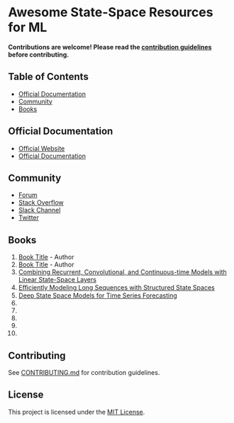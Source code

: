 # Awesome State-Space Resources for ML

**Contributions are welcome! Please read the [contribution guidelines](CONTRIBUTING.md) before contributing.**

## Table of Contents

- [Official Documentation](#official-documentation)
- [Community](#community)
- [Books](#books)

## Official Documentation

- [Official Website](https://example.com)
- [Official Documentation](https://example.com/docs)

## Community

- [Forum](https://example.com/forum)
- [Stack Overflow](https://stackoverflow.com/questions/tagged/[topic])
- [Slack Channel](https://example.slack.com)
- [Twitter](https://twitter.com/[topic])

## Books

1. [Book Title](https://example.com/book1) - Author
2. [Book Title](https://example.com/book2) - Author
3. [Combining Recurrent, Convolutional, and Continuous-time Models with Linear State-Space Layers](https://arxiv.org/abs/2110.13985)
4. [Eﬃciently Modeling Long Sequences with Structured State Spaces](https://arxiv.org/abs/2110.13985)
5. [Deep State Space Models for Time Series Forecasting](https://proceedings.neurips.cc/paper_files/paper/2018/file/5cf68969fb67aa6082363a6d4e6468e2-Paper.pdf)
6. []()
7. []()
8. []()
9. []()
10. []()

## Contributing

See [CONTRIBUTING.md](CONTRIBUTING.md) for contribution guidelines.

## License

This project is licensed under the [MIT License](LICENSE).
